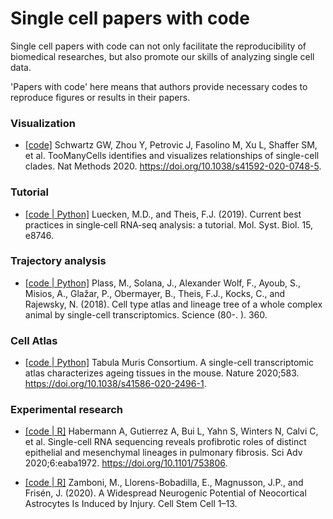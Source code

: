 # Single cell papers with code

Single cell papers with code can not only facilitate the reproducibility of biomedical researches, but also promote our skills of analyzing single cell data. 


'Papers with code' here means that authors provide necessary codes to reproduce figures or results in their papers.




### Visualization

- [[code]](https://github.com/faryabib/NatMethods_TooManyCells_analysis) Schwartz GW, Zhou Y, Petrovic J, Fasolino M, Xu L, Shaffer SM, et al. TooManyCells identifies and visualizes relationships of single-cell clades. Nat Methods 2020. https://doi.org/10.1038/s41592-020-0748-5.

### Tutorial
- [[code | Python]](https://github.com/theislab/single-cell-tutorial) Luecken, M.D., and Theis, F.J. (2019). Current best practices in single‐cell RNA‐seq analysis: a tutorial. Mol. Syst. Biol. 15, e8746.

### Trajectory analysis

- [[code | Python]](https://github.com/rajewsky-lab/planarian_lineages) Plass, M., Solana, J., Alexander Wolf, F., Ayoub, S., Misios, A., Glažar, P., Obermayer, B., Theis, F.J., Kocks, C., and Rajewsky, N. (2018). Cell type atlas and lineage tree of a whole complex animal by single-cell transcriptomics. Science (80-. ). 360.

### Cell Atlas

- [[code | Python]](https://github.com/czbiohub/tabula-muris-senis) Tabula Muris Consortium. A single-cell transcriptomic atlas characterizes ageing tissues in the mouse. Nature 2020;583. https://doi.org/10.1038/s41586-020-2496-1.

### Experimental research

- [[code | R]](https://github.com/tgen/banovichlab) Habermann A, Gutierrez A, Bui L, Yahn S, Winters N, Calvi C, et al. Single-cell RNA sequencing reveals profibrotic roles of distinct epithelial and mesenchymal lineages in pulmonary fibrosis. Sci Adv 2020;6:eaba1972. https://doi.org/10.1101/753806.


- [[code | R]](https://github.com/marzamKI/neurogenic_astros) Zamboni, M., Llorens-Bobadilla, E., Magnusson, J.P., and Frisén, J. (2020). A Widespread Neurogenic Potential of Neocortical Astrocytes Is Induced by Injury. Cell Stem Cell 1–13.
